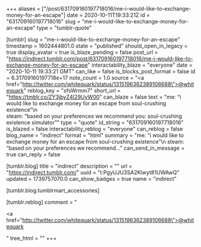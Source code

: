 +++
aliases = ["/post/631709160197718016/me-i-would-like-to-exchange-money-for-an-escape"]
date = 2020-10-11T19:33:21Z
id = "631709160197718016"
slug = "me-i-would-like-to-exchange-money-for-an-escape"
type = "tumblr-quote"

[tumblr]
slug = "me-i-would-like-to-exchange-money-for-an-escape"
timestamp = 1602444801.0
state = "published"
should_open_in_legacy = true
display_avatar = true
is_blaze_pending = false
post_url = "https://indirect.tumblr.com/post/631709160197718016/me-i-would-like-to-exchange-money-for-an-escape"
interactability_blaze = "everyone"
date = "2020-10-11 19:33:21 GMT"
can_like = false
is_blocks_post_format = false
id = 6.31709160197718e+17
note_count = 1.0
source = "<a href=\"http://twitter.com/whitequark/status/1315196362389106688\">@whitequark</a>"
reblog_key = "sfsWrmm7"
short_url = "https://tmblr.co/ZY3jbyZ4I29UyW00"
can_blaze = false
text = "me: &ldquo;i would like to exchange money for an escape from soul-crushing existence&rdquo;\n<br/>steam: &ldquo;based on your preferences we recommend you: soul-crushing existence simulator&rdquo;"
type = "quote"
id_string = "631709160197718016"
is_blazed = false
interactability_reblog = "everyone"
can_reblog = false
blog_name = "indirect"
format = "html"
summary = "me: “i would like to exchange money for an escape from soul-crushing existence”\n steam: “based on your preferences we recommend..."
can_send_in_message = true
can_reply = false

[tumblr.blog]
title = "indirect"
description = ""
url = "https://indirect.tumblr.com/"
uuid = "t:PgyUJU3SA2Klwyt81UWAwQ"
updated = 1739757070.0
can_show_badges = true
name = "indirect"

[tumblr.blog.tumblrmart_accessories]

[tumblr.reblog]
comment = "<p><a href=\"http://twitter.com/whitequark/status/1315196362389106688\">@whitequark</a></p>"
tree_html = ""
+++
